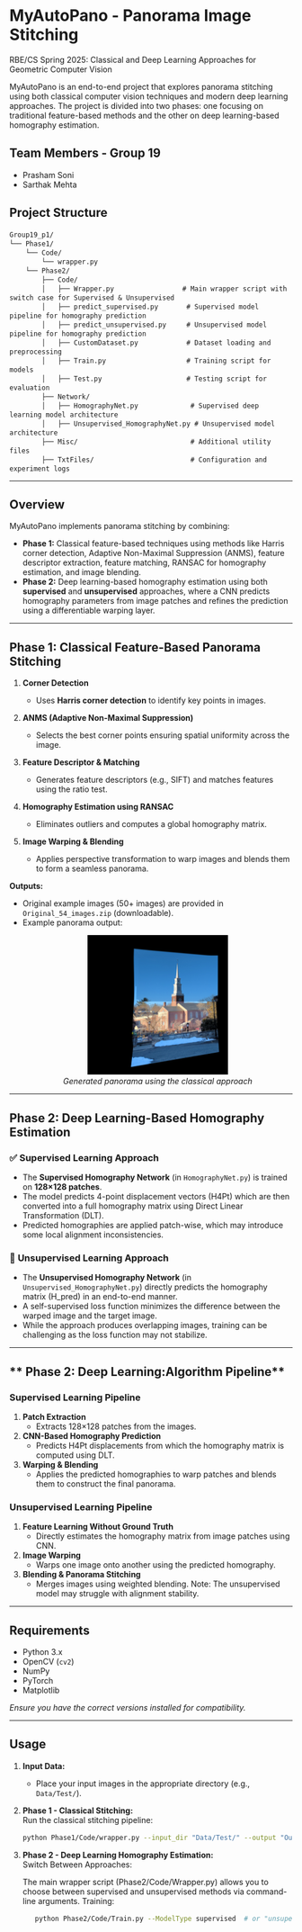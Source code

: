 # MyAutoPano - Panorama Image Stitching
RBE/CS Spring 2025: Classical and Deep Learning Approaches for Geometric Computer Vision

MyAutoPano is an end-to-end project that explores panorama stitching using both classical computer vision techniques and modern deep learning approaches. The project is divided into two phases: one focusing on traditional feature-based methods and the other on deep learning-based homography estimation.
## Team Members - Group 19
- Prasham Soni
- Sarthak Mehta

## Project Structure
```
Group19_p1/
└── Phase1/
    └── Code/
        └── wrapper.py
    └── Phase2/
        ├── Code/
        │   ├── Wrapper.py                 # Main wrapper script with switch case for Supervised & Unsupervised
        │   ├── predict_supervised.py       # Supervised model pipeline for homography prediction
        │   ├── predict_unsupervised.py     # Unsupervised model pipeline for homography prediction
        │   ├── CustomDataset.py            # Dataset loading and preprocessing
        │   ├── Train.py                    # Training script for models
        │   ├── Test.py                     # Testing script for evaluation
        ├── Network/
        │   ├── HomographyNet.py             # Supervised deep learning model architecture
        │   ├── Unsupervised_HomographyNet.py # Unsupervised model architecture
        ├── Misc/                            # Additional utility files
        ├── TxtFiles/                        # Configuration and experiment logs

```



---

## Overview

MyAutoPano implements panorama stitching by combining:
- **Phase 1:** Classical feature-based techniques using methods like Harris corner detection, Adaptive Non-Maximal Suppression (ANMS), feature descriptor extraction, feature matching, RANSAC for homography estimation, and image blending.
- **Phase 2:** Deep learning-based homography estimation using both **supervised** and **unsupervised** approaches, where a CNN predicts homography parameters from image patches and refines the prediction using a differentiable warping layer.

---

## **Phase 1: Classical Feature-Based Panorama Stitching**

1. **Corner Detection**  
   - Uses **Harris corner detection** to identify key points in images.

2. **ANMS (Adaptive Non-Maximal Suppression)**  
   - Selects the best corner points ensuring spatial uniformity across the image.

3. **Feature Descriptor & Matching**  
   - Generates feature descriptors (e.g., SIFT) and matches features using the ratio test.

4. **Homography Estimation using RANSAC**  
   - Eliminates outliers and computes a global homography matrix.

5. **Image Warping & Blending**  
   - Applies perspective transformation to warp images and blends them to form a seamless panorama.

**Outputs:**  
- Original example images (50+ images) are provided in `Original_54_images.zip` (downloadable).  
- Example panorama output:  
  <p align="center">
    <img src="Output/mypano_58.png" alt="Panorama Example" style="width: 250px;"/>
    <br/>
    <em>Generated panorama using the classical approach</em>
  </p>

---

## **Phase 2: Deep Learning-Based Homography Estimation**

### ✅ **Supervised Learning Approach**
- The **Supervised Homography Network** (in `HomographyNet.py`) is trained on **128×128 patches**.
- The model predicts 4-point displacement vectors (H4Pt) which are then converted into a full homography matrix using Direct Linear Transformation (DLT).
- Predicted homographies are applied patch-wise, which may introduce some local alignment inconsistencies.

### 🤖 **Unsupervised Learning Approach**
- The **Unsupervised Homography Network** (in `Unsupervised_HomographyNet.py`) directly predicts the homography matrix (H_pred) in an end-to-end manner.
- A self-supervised loss function minimizes the difference between the warped image and the target image.
- While the approach produces overlapping images, training can be challenging as the loss function may not stabilize.

---

## ** Phase 2: Deep Learning:Algorithm Pipeline**

### **Supervised Learning Pipeline**
1. **Patch Extraction**  
   - Extracts 128×128 patches from the images.
2. **CNN-Based Homography Prediction**  
   - Predicts H4Pt displacements from which the homography matrix is computed using DLT.
3. **Warping & Blending**  
   - Applies the predicted homographies to warp patches and blends them to construct the final panorama.

### **Unsupervised Learning Pipeline**
1. **Feature Learning Without Ground Truth**  
   - Directly estimates the homography matrix from image patches using CNN.
2. **Image Warping**  
   - Warps one image onto another using the predicted homography.
3. **Blending & Panorama Stitching**  
   - Merges images using weighted blending. Note: The unsupervised model may struggle with alignment stability.

---

## **Requirements**

- Python 3.x  
- OpenCV (`cv2`)  
- NumPy  
- PyTorch  
- Matplotlib  

*Ensure you have the correct versions installed for compatibility.*

---

## **Usage**

1. **Input Data:**  
   - Place your input images in the appropriate directory (e.g., `Data/Test/`).

2. **Phase 1 - Classical Stitching:**  
   Run the classical stitching pipeline:
   ```bash
   python Phase1/Code/wrapper.py --input_dir "Data/Test/" --output "Output/final_panorama.jpg"

2. **Phase 2 - Deep Learning Homography Estimation:**  
   Switch Between Approaches:

      The main wrapper script (Phase2/Code/Wrapper.py) allows you to choose between supervised and unsupervised methods via command-line arguments.
      Training:
   ```bash
      python Phase2/Code/Train.py --ModelType supervised  # or "unsupervised"

